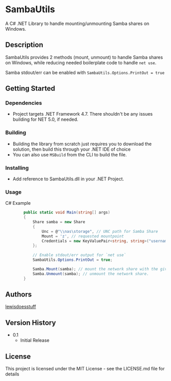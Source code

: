 # SambaUtils


A C# .NET Library to handle mounting/unmounting Samba shares on Windows.

## Description

SambaUtils provides 2 methods (mount, unmount) to handle Samba shares on Windows, while reducing needed boilerplate code to handle `net use`.

Samba stdout/err can be enabled with `SambaUtils.Options.PrintOut = true`

## Getting Started

### Dependencies

* Project targets .NET Framework 4.7. There shouldn't be any issues building for NET 5.0, if needed.

### Building

* Building the library from scratch just requires you to download the solution, then build this through your .NET IDE of choice
* You can also use `MSBuild` from the CLI to build the file.

### Installing

* Add reference to SambaUtils.dll in your .NET Project.

### Usage

C# Example
```c#
        public static void Main(string[] args)
        { 
            Share samba = new Share
            {
                Unc = @"\\nas\storage", // UNC path for Samba Share
                Mount = 'z', // requested mountpoint
                Credentials = new KeyValuePair<string, string>("username", "password") //samba credentials, could be read from file or pulled from another (safer) source.
            };
            
            // Enable stdout/err output for `net use`
            SambaUtils.Options.PrintOut = true;

            Samba.Mount(samba); // mount the network share with the given parameters
            Samba.Unmount(samba); // unmount the network share.
        }
```

## Authors

[lewisdoesstuff](https://github.com/lewisdoesstuff)

## Version History

* 0.1
    * Initial Release

## License

This project is licensed under the MIT License - see the LICENSE.md file for details
